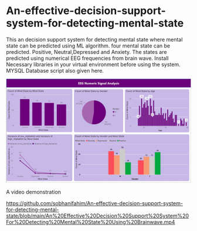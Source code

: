 # An-effective-decision-support-system-for-detecting-mental-state
This an decision support system for detecting mental state where mental state can be predicted using ML algorithm. four mental state can be predicted. Positive, Neutral,Depressed and Anxiety. The states are predicted using numerical EEG frequencies from brain wave. 
Install Necessary libraries in your virtual environment before using the system. MYSQL Database script also given here.

<img src="https://github.com/sobhanifahim/power-bi-simple-dashboad/blob/main/eeg%20data.JPG" alt="Alt text" title="dash board of data visualization">

A video demonstration

https://github.com/sobhanifahim/An-effective-decision-support-system-for-detecting-mental-state/blob/main/An%20Effective%20Decision%20Support%20System%20For%20Detecting%20Mental%20State%20Using%20Brainwave.mp4
